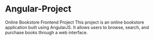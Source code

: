 # Angular-Project
Online Bookstore Frontend Project
This project is an online bookstore application built using AngularJS. It allows users to browse, search, and purchase books through a web interface.

